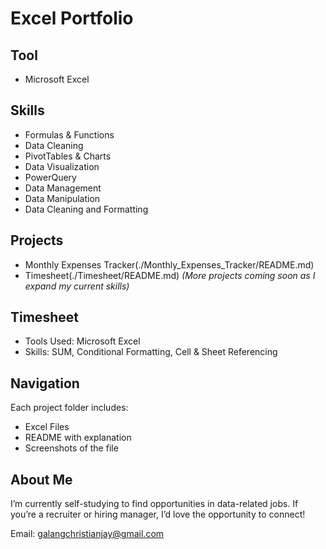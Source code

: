 # Excel Portfolio

## Tool
- Microsoft Excel

## Skills
- Formulas & Functions
- Data Cleaning
- PivotTables & Charts
- Data Visualization
- PowerQuery
- Data Management
- Data Manipulation
- Data Cleaning and Formatting

## Projects
- Monthly Expenses Tracker(./Monthly_Expenses_Tracker/README.md)
- Timesheet(./Timesheet/README.md)
*(More projects coming soon as I expand my current skills)*

## Timesheet
- Tools Used: Microsoft Excel
- Skills: SUM, Conditional Formatting, Cell & Sheet Referencing

## Navigation
Each project folder includes:
- Excel Files
- README with explanation
- Screenshots of the file

## About Me
I’m currently self-studying to find opportunities in data-related jobs. If you’re a recruiter or hiring manager, I’d love the opportunity to connect!

Email: galangchristianjay@gmail.com
